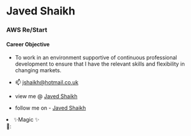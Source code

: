  # Javed Shaikh
 ### AWS Re/Start 

#### Career Objective
- To work in an environment supportive of continuous professional development to ensure that I have the relevant skills and flexibility in changing markets.

- 📫 jshaikh@hotmail.co.uk 
- view me @ <a href="https://linkedin.com/in/javed-shaikh-38a7974a/">Javed Shaikh</a>
- follow me on - <a href="https://twitter.com/jshaikh1"> Javed Shaikh </a>

<li class="has-line-data" data-line-start="12" data-line-end="14">✨Magic ✨</li>
🤙:


<!---
javedahmed78/javedahmed78 is a ✨ special ✨ repository because its `README.md` (this file) appears on your GitHub profile.
You can click the Preview link to take a look at your changes.
--->
